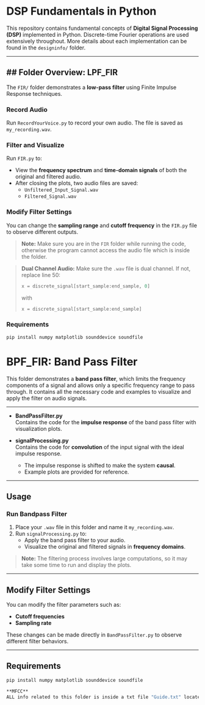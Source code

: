 # DSP Fundamentals in Python

This repository contains fundamental concepts of **Digital Signal Processing (DSP)** implemented in Python. Discrete-time Fourier operations are used extensively throughout. More details about each implementation can be found in the `designinfo/` folder.  

---

## ## Folder Overview: LPF_FIR

The `FIR/` folder demonstrates a **low-pass filter** using Finite Impulse Response techniques.

### Record Audio
Run `RecordYourVoice.py` to record your own audio. The file is saved as `my_recording.wav`.  

### Filter and Visualize
Run `FIR.py` to:  
- View the **frequency spectrum** and **time-domain signals** of both the original and filtered audio.  
- After closing the plots, two audio files are saved:  
  - `Unfiltered_Input_Signal.wav`  
  - `Filtered_Signal.wav`  

### Modify Filter Settings
You can change the **sampling range** and **cutoff frequency** in the `FIR.py` file to observe different outputs.

> **Note:** Make sure you are in the `FIR` folder while running the code, otherwise the program cannot access the audio file which is inside the folder.  

> **Dual Channel Audio:** Make sure the `.wav` file is dual channel. If not, replace line 50:  
> ```python
> x = discrete_signal[start_sample:end_sample, 0]
> ```  
> with  
> ```python
> x = discrete_signal[start_sample:end_sample]
> ```  

### Requirements
```bash
pip install numpy matplotlib sounddevice soundfile
```
# BPF_FIR: Band Pass Filter 

This folder demonstrates a **band pass filter**, which limits the frequency components of a signal and allows only a specific frequency range to pass through. It contains all the necessary code and examples to visualize and apply the filter on audio signals.  

---



- **BandPassFilter.py**  
  Contains the code for the **impulse response** of the band pass filter with visualization plots.

- **signalProcessing.py**  
  Contains the code for **convolution** of the input signal with the ideal impulse response.  
  - The impulse response is shifted to make the system **causal**.  
  - Example plots are provided for reference.  

---

## Usage

### Run Bandpass Filter
1. Place your `.wav` file in this folder and name it `my_recording.wav`.  
2. Run `signalProcessing.py` to:  
   - Apply the band pass filter to your audio.  
   - Visualize the original and filtered signals in  **frequency domains**.  

> **Note:** The filtering process involves large computations, so it may take some time to run and display the plots.  

---

## Modify Filter Settings
You can modify the filter parameters such as:  
- **Cutoff frequencies**  
- **Sampling rate**  

These changes can be made directly in `BandPassFilter.py` to observe different filter behaviors.

---

## Requirements
```bash
pip install numpy matplotlib sounddevice soundfile

**MFCC**  
ALL info related to this folder is inside a txt file "Guide.txt" located inside the same folder

